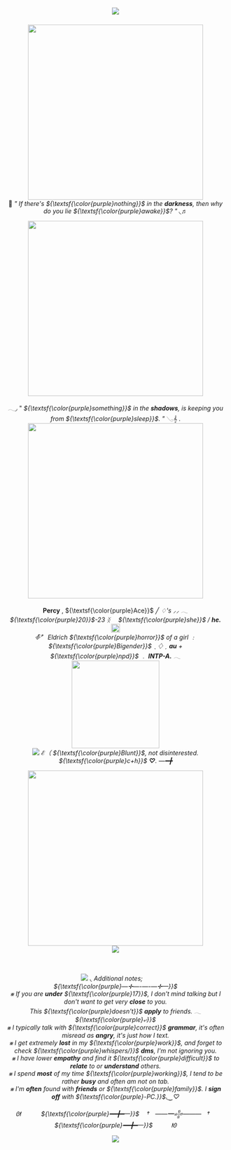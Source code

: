 <h5 align="center">
 
![](https://komarev.com/ghpvc/?username=Traitorous&color=4f275e)

</h5>
<p align="center">
  <img src="https://64.media.tumblr.com/0934ef9c4b7eb6105363c5d72c2490de/64058464a572fd47-59/s2048x3072/5acedf9134542fedb7dc9f644159a198b8e3d42b.pnj" width=400> <br>
🔮  <i>" If there's ${\textsf{\color{purple}nothing}}$ in the <b>darkness</b>, then why do you lie ${\textsf{\color{purple}awake}}$? "</i> ◟♬   
  <p align="center">
<p align="center">
<img src="https://64.media.tumblr.com/a9ef6a4d66a0ac92b283cf61a356b5b1/b097cdb5fd34913c-97/s400x600/d4a44005ee123162117000beb9cc38f11e3a1394.gifv" width=400>
<p align="center">
 𓂃◞ " <i>${\textsf{\color{purple}something}}$ in the <b>shadows</b>, is keeping you from ${\textsf{\color{purple}sleep}}$. "</i> 𓂅𝄞 .
<br> <img src="https://64.media.tumblr.com/0934ef9c4b7eb6105363c5d72c2490de/64058464a572fd47-59/s2048x3072/5acedf9134542fedb7dc9f644159a198b8e3d42b.pnj" width=400>
<p align="center">
 <b>Percy</b> , ${\textsf{\color{purple}Ace}}$ ╱ <i>♢<i>'s ⸝⸝ 𓂃 ${\textsf{\color{purple}20}}$-23 ᛝ　 ${\textsf{\color{purple}she}}$ / <b>he. </b> <img src="https://64.media.tumblr.com/95d8810da3abe4b0b0fb97a7103b806a/8f2c33dff79370d2-23/s75x75_c1/4111623d02e7e0bc6b1195461ec64366b3465200.gifv" width=20>
<br> 𖧵ֹ໋݊〞 <i>Eldrich<i> ${\textsf{\color{purple}horror}}$ of a girl ﹕ ${\textsf{\color{purple}Bigender}}$ ˎ ♢ ˏ <b>au</b> + ${\textsf{\color{purple}npd}}$ ﹒ <b>INTP-A.</b> 𓂃
<br> <img src="https://64.media.tumblr.com/4346a816333c541935a4f5b6b6f768d7/ac118279175411f0-02/s1280x1920/b278d44c8b4197f2e33063eb5263ab5fcecd37d6.pnj"width=200>
<br> <img src="https://64.media.tumblr.com/b8429efce65e32735a0c4d3f684e2ef1/6e41ac82941fcef1-2a/s75x75_c1/94fd070e0a12a034a5b5d5fe220658e89149f76e.gifv"> ℰ（  ${\textsf{\color{purple}Blunt}}$, not <i>disinterested.</i> ${\textsf{\color{purple}c+h}}$ <b>♡</b>. —━╋

<p align="center">
<img src="https://64.media.tumblr.com/0934ef9c4b7eb6105363c5d72c2490de/64058464a572fd47-59/s2048x3072/5acedf9134542fedb7dc9f644159a198b8e3d42b.pnj" width=400>
 <br> <img src="https://64.media.tumblr.com/0d115c5a34b61310e45c7bf5b0a7b079/18de22f2260f04f2-69/s250x400/37bac04202c309731377df94ae0afdc199fc2674.gifv"> 
<p align="center">ㅤㅤㅤ

<p align="center">
<img src="https://64.media.tumblr.com/d498f1f70d3e71827a5a8e7f8de66a32/bb015a62ab4fe380-96/s75x75_c1/b5a53ff49a6517746afdf968508c38791f29cdce.gifv"> ◟ <i>Additional notes;</i>  ㅤ
<br> ${\textsf{\color{purple}—✛—-—-—✛—}}$
<br> ⨳ If you are <b>under</b> ${\textsf{\color{purple}17}}$, I don't mind talking but I don't want to get very <b>close</b> to you.
<br> This ${\textsf{\color{purple}doesn't}}$ <b>apply</b> to friends. 𓂃 ${\textsf{\color{purple}⤶}}$
<br> ⨳ I typically talk with ${\textsf{\color{purple}correct}}$ <b>grammar</b>, it's often misread as <b>angry</b>, it's just how I text.
<br> ⨳ I get extremely <b>lost</b> in my ${\textsf{\color{purple}work}}$, and forget to check ${\textsf{\color{purple}whispers/}}$ <b>dms</b>, I'm not ignoring you.
<br> ⨳ I have lower <b>empathy</b> and find it ${\textsf{\color{purple}difficult}}$ to <b>relate</b> to or <b>understand</b> others.
<br> ⨳ I spend <b>most</b> of my time ${\textsf{\color{purple}working}}$, I tend to be rather <b>busy</b> and often am not on tab.
<br> ⨳ I'm <b>often</b> found with <b>friends</b> or ${\textsf{\color{purple}family}}$. I <b>sign off</b> with ${\textsf{\color{purple}-PC.}}$◟‿♡
  
<p align="center">
ᘛ ㅤㅤㅤ ${\textsf{\color{purple}━━╋━—}}$ ㅤ†ㅤ——━𒈔———ㅤ†ㅤ ${\textsf{\color{purple}━━╋━—}}$ㅤㅤㅤ ᘚ
<p align="center">
<img src="https://64.media.tumblr.com/f08f764dc32417f51c583c08a1db9256/f4778f44a9ee3a59-19/s2048x3072/58c903892ffff02cdcc797ba0bbc678e18a9b9dd.pnj">
